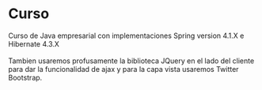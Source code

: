 # Curso
Curso de Java empresarial con implementaciones Spring version 4.1.X  e Hibernate 4.3.X<br><br>
Tambien usaremos profusamente la biblioteca JQuery en el lado del cliente para dar la funcionalidad de ajax y para la capa vista usaremos Twitter Bootstrap.
